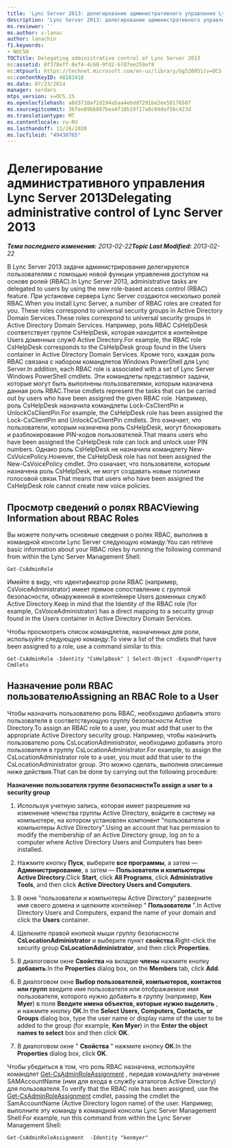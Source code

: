 ```yaml
---
title: 'Lync Server 2013: делегирование административного управления Lync Server'
description: 'Lync Server 2013: делегирование административного управления Lync Server.'
ms.reviewer: ''
ms.author: v-lanac
author: lanachin
f1.keywords:
- NOCSH
TOCTitle: Delegating administrative control of Lync Server 2013
ms:assetid: 0f378eff-8ef4-4c60-9fd2-67d7ee259ef8
ms:mtpsurl: https://technet.microsoft.com/en-us/library/Gg520951(v=OCS.15)
ms:contentKeyID: 48183418
ms.date: 07/23/2014
manager: serdars
mtps_version: v=OCS.15
ms.openlocfilehash: a8d3710af2d194a5aa4ebdd7291be2ee58176507
ms.sourcegitcommit: 36fee89bb887bea4f18b19f17a8c69daf5bc423d
ms.translationtype: MT
ms.contentlocale: ru-RU
ms.lasthandoff: 11/26/2020
ms.locfileid: "49430765"
---
```

# <a name="delegating-administrative-control-of-lync-server-2013"></a><span data-ttu-id="07995-103">Делегирование административного управления Lync Server 2013</span><span class="sxs-lookup"><span data-stu-id="07995-103">Delegating administrative control of Lync Server 2013</span></span>

<div data-xmlns="http://www.w3.org/1999/xhtml">

<div class="topic" data-xmlns="http://www.w3.org/1999/xhtml" data-msxsl="urn:schemas-microsoft-com:xslt" data-cs="https://msdn.microsoft.com/">

<div data-asp="https://msdn2.microsoft.com/asp">



</div>

<div id="mainSection">

<div id="mainBody"><span data-ttu-id="07995-104">

<span> </span></span><span class="sxs-lookup"><span data-stu-id="07995-104">

<span> </span></span></span>

<span data-ttu-id="07995-105">_**Тема последнего изменения:** 2013-02-22_</span><span class="sxs-lookup"><span data-stu-id="07995-105">_**Topic Last Modified:** 2013-02-22_</span></span>

<span data-ttu-id="07995-106">В Lync Server 2013 задачи администрирования делегируются пользователям с помощью новой функции управления доступом на основе ролей (RBAC).</span><span class="sxs-lookup"><span data-stu-id="07995-106">In Lync Server 2013, administrative tasks are delegated to users by using the new role-based access control (RBAC) feature.</span></span> <span data-ttu-id="07995-107">При установке сервера Lync Server создаются несколько ролей RBAC.</span><span class="sxs-lookup"><span data-stu-id="07995-107">When you install Lync Server, a number of RBAC roles are created for you.</span></span> <span data-ttu-id="07995-108">These roles correspond to universal security groups in Active Directory Domain Services.</span><span class="sxs-lookup"><span data-stu-id="07995-108">These roles correspond to universal security groups in Active Directory Domain Services.</span></span> <span data-ttu-id="07995-109">Например, роль RBAC CsHelpDesk соответствует группе CsHelpDesk, которая находится в контейнере Users доменных служб Active Directory.</span><span class="sxs-lookup"><span data-stu-id="07995-109">For example, the RBAC role CsHelpDesk corresponds to the CsHelpDesk group found in the Users container in Active Directory Domain Services.</span></span> <span data-ttu-id="07995-110">Кроме того, каждая роль RBAC связана с набором командлетов Windows PowerShell для Lync Server.</span><span class="sxs-lookup"><span data-stu-id="07995-110">In addition, each RBAC role is associated with a set of Lync Server Windows PowerShell cmdlets.</span></span> <span data-ttu-id="07995-111">Эти командлеты представляют задачи, которые могут быть выполнены пользователями, которым назначена данная роль RBAC.</span><span class="sxs-lookup"><span data-stu-id="07995-111">These cmdlets represent the tasks that can be carried out by users who have been assigned the given RBAC role.</span></span> <span data-ttu-id="07995-112">Например, роль CsHelpDesk назначила командлеты Lock-CsClientPin и UnlockCsClientPin.</span><span class="sxs-lookup"><span data-stu-id="07995-112">For example, the CsHelpDesk role has been assigned the Lock-CsClientPin and UnlockCsClientPin cmdlets.</span></span> <span data-ttu-id="07995-113">Это означает, что пользователи, которым назначена роль CsHelpDesk, могут блокировать и разблокирование PIN-кодов пользователей.</span><span class="sxs-lookup"><span data-stu-id="07995-113">That means users who have been assigned the CsHelpDesk role can lock and unlock user PIN numbers.</span></span> <span data-ttu-id="07995-114">Однако роль CsHelpDesk не назначила командлету New-CsVoicePolicy.</span><span class="sxs-lookup"><span data-stu-id="07995-114">However, the CsHelpDesk role has not been assigned the New-CsVoicePolicy cmdlet.</span></span> <span data-ttu-id="07995-115">Это означает, что пользователи, которым назначена роль CsHelpDesk, не могут создавать новые политики голосовой связи.</span><span class="sxs-lookup"><span data-stu-id="07995-115">That means that users who have been assigned the CsHelpDesk role cannot create new voice policies.</span></span>

<div>

## <a name="viewing-information-about-rbac-roles"></a><span data-ttu-id="07995-116">Просмотр сведений о ролях RBAC</span><span class="sxs-lookup"><span data-stu-id="07995-116">Viewing Information about RBAC Roles</span></span>

<span data-ttu-id="07995-117">Вы можете получить основные сведения о ролях RBAC, выполнив в командной консоли Lync Server следующую команду:</span><span class="sxs-lookup"><span data-stu-id="07995-117">You can retrieve basic information about your RBAC roles by running the following command from within the Lync Server Management Shell:</span></span>

    Get-CsAdminRole

<span data-ttu-id="07995-118">Имейте в виду, что идентификатор роли RBAC (например, CsVoiceAdministrator) имеет прямое сопоставление с группой безопасности, обнаруженной в контейнере Users доменных служб Active Directory.</span><span class="sxs-lookup"><span data-stu-id="07995-118">Keep in mind that the Identity of the RBAC role (for example, CsVoiceAdministrator) has a direct mapping to a security group found in the Users container in Active Directory Domain Services.</span></span>

<span data-ttu-id="07995-119">Чтобы просмотреть список командлетов, назначенных для роли, используйте следующую команду:</span><span class="sxs-lookup"><span data-stu-id="07995-119">To view a list of the cmdlets that have been assigned to a role, use a command similar to this:</span></span>

    Get-CsAdminRole -Identity "CsHelpDesk" | Select-Object -ExpandProperty Cmdlets

</div>

<div>

## <a name="assigning-an-rbac-role-to-a-user"></a><span data-ttu-id="07995-120">Назначение роли RBAC пользователю</span><span class="sxs-lookup"><span data-stu-id="07995-120">Assigning an RBAC Role to a User</span></span>

<span data-ttu-id="07995-121">Чтобы назначить пользователю роль RBAC, необходимо добавить этого пользователя в соответствующую группу безопасности Active Directory.</span><span class="sxs-lookup"><span data-stu-id="07995-121">To assign an RBAC role to a user, you must add that user to the appropriate Active Directory security group.</span></span> <span data-ttu-id="07995-122">Например, чтобы назначить пользователю роль CsLocationAdministrator, необходимо добавить этого пользователя в группу CsLocationAdministrator.</span><span class="sxs-lookup"><span data-stu-id="07995-122">For example, to assign the CsLocationAdministrator role to a user, you must add that user to the CsLocationAdministrator group.</span></span> <span data-ttu-id="07995-123">Это можно сделать, выполнив описанные ниже действия.</span><span class="sxs-lookup"><span data-stu-id="07995-123">That can be done by carrying out the following procedure:</span></span>

<span data-ttu-id="07995-124">**Назначение пользователя группе безопасности**</span><span class="sxs-lookup"><span data-stu-id="07995-124">**To assign a user to a security group**</span></span>

1.  <span data-ttu-id="07995-125">Используя учетную запись, которая имеет разрешение на изменение членства группы Active Directory, войдите в систему на компьютере, на котором установлен компонент "пользователи и компьютеры Active Directory".</span><span class="sxs-lookup"><span data-stu-id="07995-125">Using an account that has permission to modify the membership of an Active Directory group, log on to a computer where Active Directory Users and Computers has been installed.</span></span>

2.  <span data-ttu-id="07995-126">Нажмите кнопку **Пуск**, выберите **все программы**, а затем — **Администрирование**, а затем — **Пользователи и компьютеры Active Directory**.</span><span class="sxs-lookup"><span data-stu-id="07995-126">Click **Start**, click **All Programs**, click **Administrative Tools**, and then click **Active Directory Users and Computers**.</span></span>

3.  <span data-ttu-id="07995-127">В окне "пользователи и компьютеры Active Directory" разверните имя своего домена и щелкните контейнер " **Пользователи** ".</span><span class="sxs-lookup"><span data-stu-id="07995-127">In Active Directory Users and Computers, expand the name of your domain and click the **Users** container.</span></span>

4.  <span data-ttu-id="07995-128">Щелкните правой кнопкой мыши группу безопасности **CsLocationAdministrator** и выберите пункт **свойства**.</span><span class="sxs-lookup"><span data-stu-id="07995-128">Right-click the security group **CsLocationAdministrator**, and then click **Properties**.</span></span>

5.  <span data-ttu-id="07995-129">В диалоговом окне **Свойства** на вкладке **члены** нажмите кнопку **добавить**.</span><span class="sxs-lookup"><span data-stu-id="07995-129">In the **Properties** dialog box, on the **Members** tab, click **Add**.</span></span>

6.  <span data-ttu-id="07995-130">В диалоговом окне **Выбор пользователей, компьютеров, контактов или групп** введите имя пользователя или отображаемое имя пользователя, которого нужно добавить в группу (например, **Кен Myer**) в поле **Введите имена объектов, которые нужно выделить** , и нажмите кнопку **ОК**.</span><span class="sxs-lookup"><span data-stu-id="07995-130">In the **Select Users, Computers, Contacts, or Groups** dialog box, type the user name or display name of the user to be added to the group (for example, **Ken Myer**) in the **Enter the object names to select** box and then click **OK**.</span></span>

7.  <span data-ttu-id="07995-131">В диалоговом окне " **Свойства** " нажмите кнопку **ОК**.</span><span class="sxs-lookup"><span data-stu-id="07995-131">In the **Properties** dialog box, click **OK**.</span></span>

<span data-ttu-id="07995-132">Чтобы убедиться в том, что роль RBAC назначена, используйте командлет [Get-CsAdminRoleAssignment](https://docs.microsoft.com/powershell/module/skype/Get-CsAdminRoleAssignment) , передав командлету значение SAMAccountName (имя для входа в службу каталогов Active Directory) для пользователя.</span><span class="sxs-lookup"><span data-stu-id="07995-132">To verify that the RBAC role has been assigned, use the [Get-CsAdminRoleAssignment](https://docs.microsoft.com/powershell/module/skype/Get-CsAdminRoleAssignment) cmdlet, passing the cmdlet the SamAccountName (Active Directory logon name) of the user.</span></span> <span data-ttu-id="07995-133">Например, выполните эту команду в командной консоли Lync Server Management Shell:</span><span class="sxs-lookup"><span data-stu-id="07995-133">For example, run this command from within the Lync Server Management Shell:</span></span>

    Get-CsAdminRoleAssignment  -Identity "kenmyer"

<span data-ttu-id="07995-134"></div>

</div>

<span> </span>

</div>

</div>

</span><span class="sxs-lookup"><span data-stu-id="07995-134"></div>

</div>

<span> </span>

</div>

</div>

</span></span></div>

